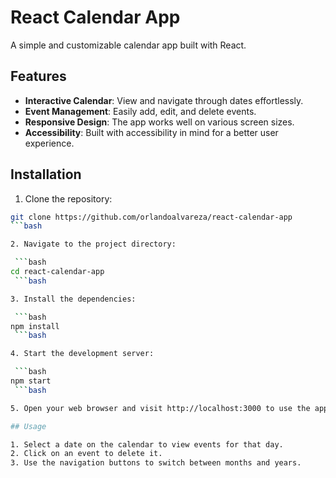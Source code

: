 # React Calendar App

A simple and customizable calendar app built with React.

## Features

- **Interactive Calendar**: View and navigate through dates effortlessly.
- **Event Management**: Easily add, edit, and delete events.
- **Responsive Design**: The app works well on various screen sizes.
- **Accessibility**: Built with accessibility in mind for a better user experience.

## Installation

1. Clone the repository:

  ```bash
  git clone https://github.com/orlandoalvareza/react-calendar-app
  ```bash

2. Navigate to the project directory:

   ```bash
  cd react-calendar-app
   ```bash

3. Install the dependencies:

   ```bash
  npm install
   ```bash

4. Start the development server:

   ```bash
  npm start
   ```bash

5. Open your web browser and visit http://localhost:3000 to use the app locally.

## Usage

1. Select a date on the calendar to view events for that day.
2. Click on an event to delete it.
3. Use the navigation buttons to switch between months and years.
